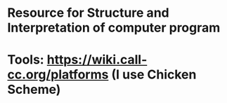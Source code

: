 # Resource for Structure and Interpretation of computer program 

# Tools: https://wiki.call-cc.org/platforms (I use Chicken Scheme)